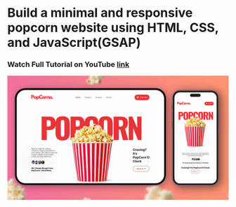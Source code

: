 # Build a minimal and responsive popcorn website using HTML, CSS, and JavaScript(GSAP)

### Watch Full Tutorial on YouTube [link](https://youtu.be/f5INr8h7ifE)

![preview img](preview.png)
